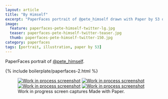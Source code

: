 ```yaml
---
layout: article
title: "By Himself"
excerpt: "PaperFaces portrait of @pete_himself drawn with Paper by 53 on an iPad."
image: 
  feature: paperfaces-pete-himself-twitter-lg.jpg
  teaser: paperfaces-pete-himself-twitter-teaser.jpg
  thumb: paperfaces-pete-himself-twitter-150.jpg
category: paperfaces
tags: [portrait, illustration, paper by 53]
---
```


PaperFaces portrait of [@pete_himself](http://twitter.com/pete_himself).

{% include boilerplate/paperfaces-2.html %}

<figure class="third">
  <a href="{{ site.url }}/images/paperfaces-pete-himself-process-1-lg.jpg"><img src="{{ site.url }}/images/paperfaces-pete-himself-process-1-600.jpg" alt="Work in process screenshot"></a>
  <a href="{{ site.url }}/images/paperfaces-pete-himself-process-2-lg.jpg"><img src="{{ site.url }}/images/paperfaces-pete-himself-process-2-600.jpg" alt="Work in process screenshot"></a>
  <a href="{{ site.url }}/images/paperfaces-pete-himself-process-3-lg.jpg"><img src="{{ site.url }}/images/paperfaces-pete-himself-process-3-600.jpg" alt="Work in process screenshot"></a>
  <a href="{{ site.url }}/images/paperfaces-pete-himself-process-4-lg.jpg"><img src="{{ site.url }}/images/paperfaces-pete-himself-process-4-600.jpg" alt="Work in process screenshot"></a>
  <figcaption>Work in progress screen captures Made with Paper.</figcaption>
</figure>